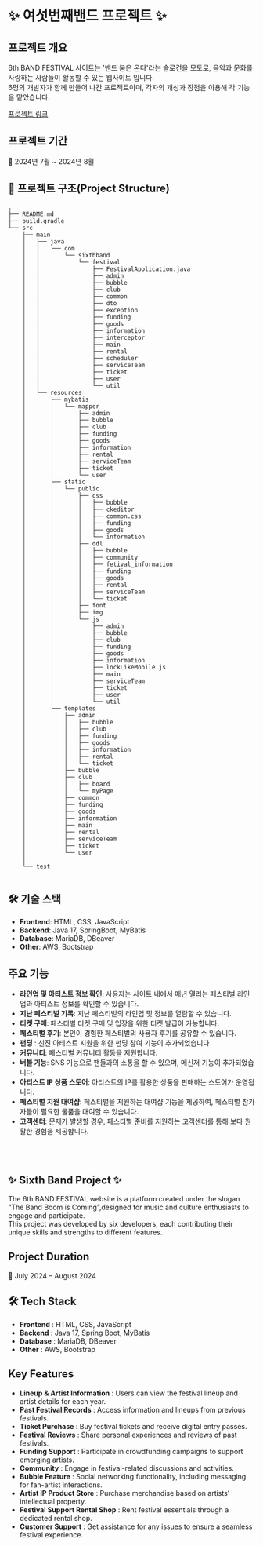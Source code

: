 # :sparkles: 여섯번째밴드 프로젝트 :sparkles:

## 프로젝트 개요

6th BAND FESTIVAL 사이트는 '밴드 붐은 온다'라는 슬로건을 모토로, 음악과 문화를 사랑하는 사람들이 활동할 수 있는 웹사이트 입니다.  
6명의 개발자가 함께 만들어 나간 프로젝트이며, 각자의 개성과 장점을 이용해 각 기능을 맡았습니다.

[프로젝트 링크](https://festival.null-pointer-exception.com/)

## 프로젝트 기간

📅 2024년 7월 ~ 2024년 8월

## 📂 프로젝트 구조(Project Structure)

```
.
├── README.md
├── build.gradle
└── src
    ├── main
    │   ├── java
    │   │   └── com
    │   │       └── sixthband
    │   │           └── festival
    │   │               ├── FestivalApplication.java
    │   │               ├── admin
    │   │               ├── bubble
    │   │               ├── club
    │   │               ├── common
    │   │               ├── dto
    │   │               ├── exception
    │   │               ├── funding
    │   │               ├── goods
    │   │               ├── information
    │   │               ├── interceptor
    │   │               ├── main
    │   │               ├── rental
    │   │               ├── scheduler
    │   │               ├── serviceTeam
    │   │               ├── ticket
    │   │               ├── user
    │   │               └── util
    │   └── resources
    │       ├── mybatis
    │       │   └── mapper
    │       │       ├── admin
    │       │       ├── bubble
    │       │       ├── club
    │       │       ├── funding
    │       │       ├── goods
    │       │       ├── information
    │       │       ├── rental
    │       │       ├── serviceTeam
    │       │       ├── ticket
    │       │       └── user
    │       ├── static
    │       │   └── public
    │       │       ├── css
    │       │       │   ├── bubble
    │       │       │   ├── ckeditor
    │       │       │   ├── common.css
    │       │       │   ├── funding
    │       │       │   ├── goods
    │       │       │   └── information
    │       │       ├── ddl
    │       │       │   ├── bubble
    │       │       │   ├── community
    │       │       │   ├── fetival_information
    │       │       │   ├── funding
    │       │       │   ├── goods
    │       │       │   ├── rental
    │       │       │   ├── serviceTeam
    │       │       │   └── ticket
    │       │       ├── font
    │       │       ├── img
    │       │       └── js
    │       │           ├── admin
    │       │           ├── bubble
    │       │           ├── club
    │       │           ├── funding
    │       │           ├── goods
    │       │           ├── information
    │       │           ├── lockLikeMobile.js
    │       │           ├── main
    │       │           ├── serviceTeam
    │       │           ├── ticket
    │       │           ├── user
    │       │           └── util
    │       └── templates
    │           ├── admin
    │           │   ├── bubble
    │           │   ├── club
    │           │   ├── funding
    │           │   ├── goods
    │           │   ├── information
    │           │   ├── rental
    │           │   └── ticket
    │           ├── bubble
    │           ├── club
    │           │   ├── board
    │           │   └── myPage
    │           ├── common
    │           ├── funding
    │           ├── goods
    │           ├── information
    │           ├── main
    │           ├── rental
    │           ├── serviceTeam
    │           ├── ticket
    │           └── user
    │               
    └── test


```

## 🛠️ 기술 스택

- **Frontend**: HTML, CSS, JavaScript
- **Backend**: Java 17, SpringBoot, MyBatis
- **Database**: MariaDB, DBeaver
- **Other**: AWS, Bootstrap

## 주요 기능

- **라인업 및 아티스트 정보 확인**: 사용자는 사이트 내에서 매년 열리는 페스티벌 라인업과 아티스트 정보를 확인할 수 있습니다.
- **지난 페스티벌 기록**: 지난 페스티벌의 라인업 및 정보를 열람할 수 있습니다.
- **티켓 구매**: 페스티벌 티켓 구매 및 입장을 위한 티켓 발급이 가능합니다.
- **페스티벌 후기**: 본인이 경험한 페스티벌의 사용자 후기를 공유할 수 있습니다.
- **펀딩** : 신진 아티스트 지원을 위한 펀딩 참여 기능이 추가되었습니다
- **커뮤니티**: 페스티벌 커뮤니티 활동을 지원합니다.
- **버블 기능**: SNS 기능으로 팬들과의 소통을 할 수 있으며, 메신저 기능이 추가되었습니다.
- **아티스트 IP 상품 스토어**: 아티스트의 IP를 활용한 상품을 판매하는 스토어가 운영됩니다.
- **페스티벌 지원 대여샵**: 페스티벌을 지원하는 대여샵 기능을 제공하여, 페스티벌 참가자들이 필요한 물품을 대여할 수 있습니다.
- **고객센터**: 문제가 발생할 경우, 페스티벌 준비를 지원하는 고객센터를 통해 보다 원활한 경험을 제공합니다.

<br>
<br>

## ✨ Sixth Band Project ✨

The 6th BAND FESTIVAL website is a platform created under the slogan “The Band Boom is Coming”,designed for music and culture enthusiasts to engage and participate.  
This project was developed by six developers, each contributing their unique skills and strengths to different features.


  
## Project Duration

📅 July 2024 – August 2024  


## 🛠️ Tech Stack  

- **Frontend** : HTML, CSS, JavaScript
- **Backend** : Java 17, Spring Boot, MyBatis
- **Database** : MariaDB, DBeaver
- **Other** : AWS, Bootstrap
  

## Key Features

- **Lineup & Artist Information** : Users can view the festival lineup and artist details for each year.
- **Past Festival Records** : Access information and lineups from previous festivals.
- **Ticket Purchase** : Buy festival tickets and receive digital entry passes.
- **Festival Reviews** : Share personal experiences and reviews of past festivals.
- **Funding Support** : Participate in crowdfunding campaigns to support emerging artists.
- **Community** : Engage in festival-related discussions and activities.
- **Bubble Feature** : Social networking functionality, including messaging for fan-artist interactions.
- **Artist IP Product Store** : Purchase merchandise based on artists’ intellectual property.
- **Festival Support Rental Shop** : Rent festival essentials through a dedicated rental shop.
- **Customer Support** : Get assistance for any issues to ensure a seamless festival experience.




